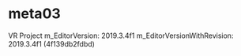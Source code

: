 # meta03
VR Project
m_EditorVersion: 2019.3.4f1
m_EditorVersionWithRevision: 2019.3.4f1 (4f139db2fdbd)

